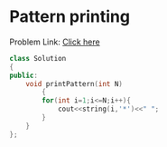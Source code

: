 # Pattern printing

Problem Link: [Click here](https://www.geeksforgeeks.org/problems/pattern-printing1347/1?page=4&difficulty=School&sortBy=submissions)

```cpp
class Solution
{
public:
    void printPattern(int N)
        {
        for(int i=1;i<=N;i++){
            cout<<string(i,'*')<<" ";
        }
    }
};
```
